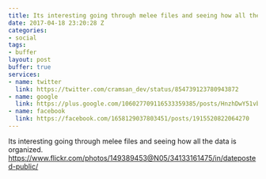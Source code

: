 ```yaml
---
title: Its interesting going through melee files and seeing how all the data is organized.
date: 2017-04-18 23:20:28 Z
categories:
- social
tags:
- buffer
layout: post
buffer: true
services:
- name: twitter
  link: https://twitter.com/cramsan_dev/status/854739123780943872
- name: google
  link: https://plus.google.com/106027709116533359385/posts/HnzhDwY51vb
- name: facebook
  link: https://facebook.com/1658129037803451/posts/1915520822064270
---
```


Its interesting going through melee files and seeing how all the data is organized. <a class="url" href="https://www.flickr.com/photos/149389453@N05/34133161475/in/dateposted-public/" rel="external nofollow" target="_blank">https://www.flickr.com/photos/149389453@N05/34133161475/in/dateposted-public/</a>
